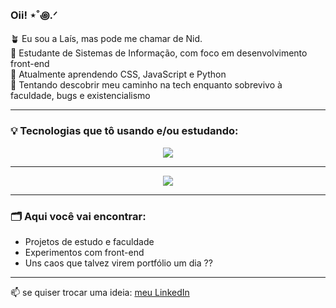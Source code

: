 ### Oii! ⋆˚꩜.ᐟ 

🪴 Eu sou a Laís, mas pode me chamar de Nid.   
🌙 Estudante de Sistemas de Informação, com foco em desenvolvimento front-end   
🎨 Atualmente aprendendo CSS, JavaScript e Python   
🌱 Tentando descobrir meu caminho na tech enquanto sobrevivo à faculdade, bugs e existencialismo

---

### 💡 Tecnologias que tô usando e/ou estudando:

<div align="center">
  <a href="https://skillicons.dev">
    <img src="https://skillicons.dev/icons?i=html,css,js,python,postgres,php" />
  </a>
</div>

---

<p align="center">
  <a href="https://github.com/anuraghazra/github-readme-stats">
    <img src="https://github-readme-stats.vercel.app/api/top-langs/?username=lais-viana&layout=compact&theme=date_night" />
  </a>
</p>

---

### 🗂️ Aqui você vai encontrar:
- Projetos de estudo e faculdade
- Experimentos com front-end
- Uns caos que talvez virem portfólio um dia ??

---

📫 se quiser trocar uma ideia:  [meu LinkedIn](https://www.linkedin.com/in/la%C3%ADs-viana-357a34287/)
